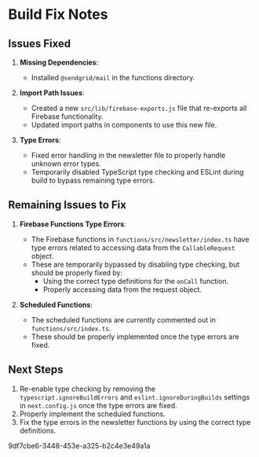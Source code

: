 # Build Fix Notes

## Issues Fixed

1. **Missing Dependencies**:
   - Installed `@sendgrid/mail` in the functions directory.

2. **Import Path Issues**:
   - Created a new `src/lib/firebase-exports.js` file that re-exports all Firebase functionality.
   - Updated import paths in components to use this new file.

3. **Type Errors**:
   - Fixed error handling in the newsletter file to properly handle unknown error types.
   - Temporarily disabled TypeScript type checking and ESLint during build to bypass remaining type errors.

## Remaining Issues to Fix

1. **Firebase Functions Type Errors**:
   - The Firebase functions in `functions/src/newsletter/index.ts` have type errors related to accessing data from the `CallableRequest` object.
   - These are temporarily bypassed by disabling type checking, but should be properly fixed by:
     - Using the correct type definitions for the `onCall` function.
     - Properly accessing data from the request object.

2. **Scheduled Functions**:
   - The scheduled functions are currently commented out in `functions/src/index.ts`.
   - These should be properly implemented once the type errors are fixed.

## Next Steps

1. Re-enable type checking by removing the `typescript.ignoreBuildErrors` and `eslint.ignoreDuringBuilds` settings in `next.config.js` once the type errors are fixed.
2. Properly implement the scheduled functions.
3. Fix the type errors in the newsletter functions by using the correct type definitions. 





9df7cbe6-3448-453e-a325-b2c4e3e49a1a